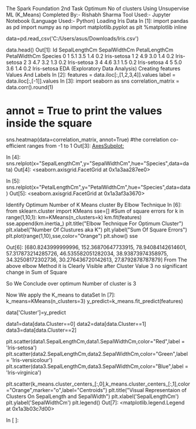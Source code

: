 The Spark Foundation
2nd Task
Optimum No of clusters Using Unsupervise ML (K_Means)
Completed By:- Rishabh Sharma
Tool Used:- Jupyter Notebook (Language Used:- Python)
Loading Iris Data
In [1]:
import pandas as pd
import numpy as np
import matplotlib.pyplot as plt
%matplotlib inline

data=pd.read_csv('C:/Users/asus/Downloads/Iris.csv')

data.head()
Out[1]:
Id	SepalLengthCm	SepalWidthCm	PetalLengthCm	PetalWidthCm	Species
0	1	5.1	3.5	1.4	0.2	Iris-setosa
1	2	4.9	3.0	1.4	0.2	Iris-setosa
2	3	4.7	3.2	1.3	0.2	Iris-setosa
3	4	4.6	3.1	1.5	0.2	Iris-setosa
4	5	5.0	3.6	1.4	0.2	Iris-setosa
EDA (Exploratory Data Analysis)
Creating features Values And Labels
In [2]:
features = data.iloc[:,[1,2,3,4]].values
label = data.iloc[:,[-1]].values
In [3]:
import seaborn as sns
correlation_matrix = data.corr().round(1)
# annot = True to print the values inside the square
sns.heatmap(data=correlation_matrix, annot=True)
#the correlation co-efficient ranges from -1 to 1
Out[3]:
<AxesSubplot:>

In [4]:
sns.relplot(x="SepalLengthCm",y="SepalWidthCm",hue="Species",data=data)
Out[4]:
<seaborn.axisgrid.FacetGrid at 0x1a3aa287ee0>

In [5]:
sns.relplot(x="PetalLengthCm",y="PetalWidthCm",hue="Species",data=data)
Out[5]:
<seaborn.axisgrid.FacetGrid at 0x1a3af3a3670>

Identify Optimum Number of K Means cluster By Elbow Technique
In [6]:
from sklearn.cluster import KMeans
sse=[] #Sum of square errors
for k in range(1,10,1):
    km=KMeans(n_clusters=k)
    km.fit(features)
    sse.append(km.inertia_)
plt.title("Elbow Technique For Optimum Cluster")
plt.xlabel("Number Of Clustures aka K")
plt.ylabel("Sum Of Square Errors")
plt.plot(range(1,10),sse,color="Orange")
plt.show()
sse

Out[6]:
[680.8243999999996,
 152.36870647733915,
 78.94084142614601,
 57.317873214285726,
 46.535582051282034,
 38.93873974358975,
 34.32508172302736,
 30.276436720142613,
 27.8792878787879]
From The above elbow Method it is Clearly Visible after Cluster Value $3$ no significant change in Sum of Square

So We Conclude over optimum Number of cluster is $3$

Now We apply the K_means to dataSet
In [7]:
k_means=KMeans(n_clusters=3)
y_predict=k_means.fit_predict(features)

data['Cluster']=y_predict

data1=data[data.Cluster==0]
data2=data[data.Cluster==1]
data3=data[data.Cluster==2]

plt.scatter(data1.SepalLengthCm,data1.SepalWidthCm,color="Red",label = 'Iris-setosa')
plt.scatter(data2.SepalLengthCm,data2.SepalWidthCm,color="Green",label = 'Iris-versicolour')
plt.scatter(data3.SepalLengthCm,data3.SepalWidthCm,color="Blue",label = 'Iris-virginica')

plt.scatter(k_means.cluster_centers_[:,0],k_means.cluster_centers_[:,1],color="Orange",marker="o",label="Centroids")
plt.title("Visual Representaion of Clusters On SepalLength and SepalWidth")
plt.xlabel('SepalLengthCm')
plt.ylabel('SepalWidthCm')
plt.legend()
Out[7]:
<matplotlib.legend.Legend at 0x1a3b03c7d00>

In [ ]:
